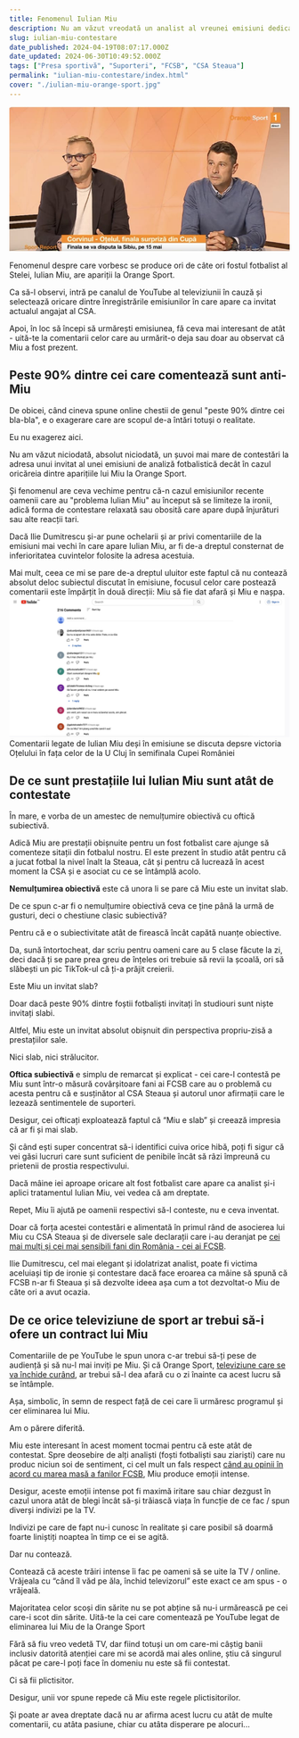 ```yaml
---
title: Fenomenul Iulian Miu
description: Nu am văzut vreodată un analist al vreunei emisiuni dedicate Ligii 1 mai contestat public decât Iulian Miu.
slug: iulian-miu-contestare
date_published: 2024-04-19T08:07:17.000Z
date_updated: 2024-06-30T10:49:52.000Z
tags: ["Presa sportivă", "Suporteri", "FCSB", "CSA Steaua"]
permalink: "iulian-miu-contestare/index.html"
cover: "./iulian-miu-orange-sport.jpg"
---
```


![Iulian Miu e contestat de urmăritori la fiecare apariție într-o emisiune](./iulian-miu-orange-sport.jpg)

Fenomenul despre care vorbesc se produce ori de câte ori fostul fotbalist al Stelei, Iulian Miu, are apariții la Orange Sport.

Ca să-l observi, intră pe canalul de YouTube al televiziunii în cauză și selectează oricare dintre înregistrările emisiunilor în care apare ca invitat actualul angajat al CSA.

Apoi, în loc să începi să urmărești emisiunea, fă ceva mai interesant de atât - uită-te la comentarii celor care au urmărit-o deja sau doar au observat că Miu a fost prezent.

## Peste 90% dintre cei care comentează sunt anti-Miu

De obicei, când cineva spune online chestii de genul "peste 90% dintre cei bla-bla", e o exagerare care are scopul de-a întări totuși o realitate.

Eu nu exagerez aici.

Nu am văzut niciodată, absolut niciodată, un șuvoi mai mare de contestări la adresa unui invitat al unei emisiuni de analiză fotbalistică decât în cazul oricăreia dintre aparițiile lui Miu la Orange Sport.

Și fenomenul are ceva vechime pentru că-n cazul emisiunilor recente oamenii care au "problema Iulian Miu" au început să se limiteze la ironii, adică forma de contestare relaxată sau obosită care apare după înjurături sau alte reacții tari.

Dacă Ilie Dumitrescu și-ar pune ochelarii și ar privi comentariile de la emisiuni mai vechi în care apare Iulian Miu, ar fi de-a dreptul consternat de inferioritatea cuvintelor folosite la adresa acestuia.

Mai mult, ceea ce mi se pare de-a dreptul uluitor este faptul că nu contează absolut deloc subiectul discutat în emisiune, focusul celor care postează comentarii este împărțit în două direcții: Miu să fie dat afară și Miu e nașpa.
![Comentarii despre Iulian Miu](comentarii-iulian-miu-orange-sport.jpg)Comentarii legate de Iulian Miu deși în emisiune se discuta depsre victoria Oțelului în fața celor de la U Cluj în semifinala Cupei României
## De ce sunt prestațiile lui Iulian Miu sunt atât de contestate

În mare, e vorba de un amestec de nemulțumire obiectivă cu oftică subiectivă.

Adică Miu are prestații obișnuite pentru un fost fotbalist care ajunge să comenteze sitații din fotbalul nostru. El este prezent în studio atât pentru că a jucat fotbal la nivel înalt la Steaua, cât și pentru că lucrează în acest moment la CSA și e asociat cu ce se întâmplă acolo.

**Nemulțumirea obiectivă** este că unora li se pare că Miu este un invitat slab. 

De ce spun c-ar fi o nemulțumire obiectivă ceva ce ține până la urmă de gusturi, deci o chestiune clasic subiectivă?

Pentru că e o subiectivitate atât de firească încât capătă nuanțe obiective.

Da, sună întortocheat, dar scriu pentru oameni care au 5 clase făcute la zi, deci dacă ți se pare prea greu de înțeles ori trebuie să revii la școală, ori să slăbești un pic TikTok-ul că ți-a prăjit creierii.

Este Miu un invitat slab?

Doar dacă peste 90% dintre foștii fotbaliști invitați în studiouri sunt niște invitați slabi. 

Altfel, Miu este un invitat absolut obișnuit din perspectiva propriu-zisă a prestațiilor sale.

Nici slab, nici strălucitor.

**Oftica subiectivă** e simplu de remarcat și explicat - cei care-l contestă pe Miu sunt într-o măsură covârșitoare fani ai FCSB care au o problemă cu acesta pentru că e susținător al CSA Steaua și autorul unor afirmații care le lezează sentimentele de suporteri.

Desigur, cei ofticați exploatează faptul că “Miu e slab” și creează impresia că ar fi și mai slab. 

Și când ești super concentrat să-i identifici cuiva orice hibă, poți fi sigur că vei găsi lucruri care sunt suficient de penibile încât să râzi împreună cu prietenii de prostia respectivului.

Dacă mâine iei aproape oricare alt fost fotbalist care apare ca analist și-i aplici tratamentul Iulian Miu, vei vedea că am dreptate.

Repet, Miu îi ajută pe oamenii respectivi să-l conteste, nu e ceva inventat. 

Doar că forța acestei contestări e alimentată în primul rând de asocierea lui Miu cu CSA Steaua și de diversele sale declarații care i-au deranjat pe [cei mai mulți și cei mai sensibili fani din România - cei ai FCSB](https://www.cameravar.ro/cum-sa-tii-cu-fcsb/).

Ilie Dumitrescu, cel mai elegant și idolatrizat analist, poate fi victima aceluiași tip de ironie și contestare dacă face eroarea ca mâine să spună că FCSB n-ar fi Steaua și să dezvolte ideea așa cum a tot dezvoltat-o Miu de câte ori a avut ocazia.

## De ce orice televiziune de sport ar trebui să-i ofere un contract lui Miu

Comentariile de pe YouTube le spun unora c-ar trebui să-ți pese  de audiență și să nu-l mai inviți pe Miu. Și că Orange Sport, [televiziune care se va închide curând](https://www.gsp.ro/gsp-special/media/lovitura-media-orange-sport-inchidere-736468.html), ar trebui să-l dea afară cu o zi înainte ca acest lucru să se întâmple.

Așa, simbolic, în semn de respect față de cei care îi urmăresc programul și cer eliminarea lui Miu.

Am o părere diferită.

Miu este interesant în acest moment tocmai pentru că este atât de contestat. Spre deosebire de alți analiști (foști fotbaliști sau ziariști) care nu produc niciun soi de sentiment, ci cel mult un fals respect [când au opinii în acord cu marea masă a fanilor FCSB](https://www.cameravar.ro/fani-fcsb-boicot-vali-moraru-digi-sport/), Miu produce emoții intense.

Desigur, aceste emoții intense pot fi maximă iritare sau chiar dezgust în cazul unora atât de blegi încât să-și trăiască viața în funcție de ce fac / spun diverși indivizi pe la TV.

Indivizi pe care de fapt nu-i cunosc în realitate și care posibil să doarmă foarte liniștiți noaptea în timp ce ei se agită. 

Dar nu contează.

Contează că aceste trăiri intense îi fac pe oameni să se uite la TV / online. Vrăjeala cu “când îl văd pe ăla, închid televizorul” este exact ce am spus - o vrăjeală.

Majoritatea celor scoși din sărite nu se pot abține să nu-i urmărească pe cei care-i scot din sărite. Uită-te la cei care comentează pe YouTube legat de eliminarea lui Miu de la Orange Sport

Fără să fiu vreo vedetă TV, dar fiind totuși un om care-mi câștig banii inclusiv datorită atenției care mi se acordă mai ales online, știu că singurul păcat pe care-l poți face în domeniu nu este să fii contestat.

Ci să fii plictisitor.

Desigur, unii vor spune repede că Miu este regele plictisitorilor. 

Și poate ar avea dreptate dacă nu ar afirma acest lucru cu atât de multe comentarii, cu atâta pasiune, chiar cu atâta disperare pe alocuri...
